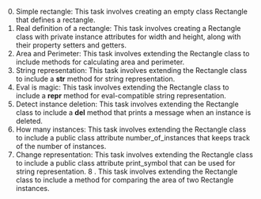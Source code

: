 0. Simple rectangle: This task involves creating an empty class Rectangle that defines a rectangle.
1. Real definition of a rectangle: This task involves creating a Rectangle class with private instance attributes for width and height, along with their property setters and getters.
2. Area and Perimeter: This task involves extending the Rectangle class to include methods for calculating area and perimeter.
3. String representation: This task involves extending the Rectangle class to include a __str__ method for string representation.
4. Eval is magic: This task involves extending the Rectangle class to include a __repr__ method for eval-compatible string representation.
5. Detect instance deletion: This task involves extending the Rectangle class to include a __del__ method that prints a message when an instance is deleted.
6. How many instances: This task involves extending the Rectangle class to include a public class attribute number_of_instances that keeps track of the number of instances.
7. Change representation: This task involves extending the Rectangle class to include a public class attribute print_symbol that can be used for string representation.
8 . This task involves extending the Rectangle class to include a method for comparing the area of two Rectangle instances.

